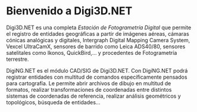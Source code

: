 # Bienvenido a Digi3D.NET

Digi3D.NET es una completa _Estación de Fotogrametría Digital_ que permite el registro de entidades geográficas a partir de imágenes aéreas, cámaras cónicas analógicas y digitales, Intergraph Digital Mapping Camera System, Vexcel UltraCamX, sensores de barrido como Leica ADS40/80, sensores satelitales como Ikonos, QuickBird,... y procedentes de Fotogrametría terrestre.

DigiNG.NET es el módulo CAD/SIG de Digi3D.NET. Con DigiNG.NET podrá registrar entidades con multitud de comandos específicamente pensados para cartografía. Le permite abrir archivos de dibujo en multitud de formatos, realizar transformaciones de coordenadas entre distintos sistemas de coordenadas de referencia, realizar análisis geométricos y topológicos, búsqueda de entidades...

